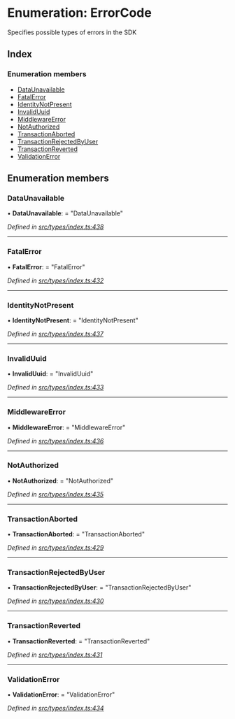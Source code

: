 # Enumeration: ErrorCode

Specifies possible types of errors in the SDK

## Index

### Enumeration members

* [DataUnavailable](errorcode.md#dataunavailable)
* [FatalError](errorcode.md#fatalerror)
* [IdentityNotPresent](errorcode.md#identitynotpresent)
* [InvalidUuid](errorcode.md#invaliduuid)
* [MiddlewareError](errorcode.md#middlewareerror)
* [NotAuthorized](errorcode.md#notauthorized)
* [TransactionAborted](errorcode.md#transactionaborted)
* [TransactionRejectedByUser](errorcode.md#transactionrejectedbyuser)
* [TransactionReverted](errorcode.md#transactionreverted)
* [ValidationError](errorcode.md#validationerror)

## Enumeration members

###  DataUnavailable

• **DataUnavailable**: = "DataUnavailable"

*Defined in [src/types/index.ts:438](https://github.com/PolymathNetwork/polymesh-sdk/blob/56921667/src/types/index.ts#L438)*

___

###  FatalError

• **FatalError**: = "FatalError"

*Defined in [src/types/index.ts:432](https://github.com/PolymathNetwork/polymesh-sdk/blob/56921667/src/types/index.ts#L432)*

___

###  IdentityNotPresent

• **IdentityNotPresent**: = "IdentityNotPresent"

*Defined in [src/types/index.ts:437](https://github.com/PolymathNetwork/polymesh-sdk/blob/56921667/src/types/index.ts#L437)*

___

###  InvalidUuid

• **InvalidUuid**: = "InvalidUuid"

*Defined in [src/types/index.ts:433](https://github.com/PolymathNetwork/polymesh-sdk/blob/56921667/src/types/index.ts#L433)*

___

###  MiddlewareError

• **MiddlewareError**: = "MiddlewareError"

*Defined in [src/types/index.ts:436](https://github.com/PolymathNetwork/polymesh-sdk/blob/56921667/src/types/index.ts#L436)*

___

###  NotAuthorized

• **NotAuthorized**: = "NotAuthorized"

*Defined in [src/types/index.ts:435](https://github.com/PolymathNetwork/polymesh-sdk/blob/56921667/src/types/index.ts#L435)*

___

###  TransactionAborted

• **TransactionAborted**: = "TransactionAborted"

*Defined in [src/types/index.ts:429](https://github.com/PolymathNetwork/polymesh-sdk/blob/56921667/src/types/index.ts#L429)*

___

###  TransactionRejectedByUser

• **TransactionRejectedByUser**: = "TransactionRejectedByUser"

*Defined in [src/types/index.ts:430](https://github.com/PolymathNetwork/polymesh-sdk/blob/56921667/src/types/index.ts#L430)*

___

###  TransactionReverted

• **TransactionReverted**: = "TransactionReverted"

*Defined in [src/types/index.ts:431](https://github.com/PolymathNetwork/polymesh-sdk/blob/56921667/src/types/index.ts#L431)*

___

###  ValidationError

• **ValidationError**: = "ValidationError"

*Defined in [src/types/index.ts:434](https://github.com/PolymathNetwork/polymesh-sdk/blob/56921667/src/types/index.ts#L434)*
